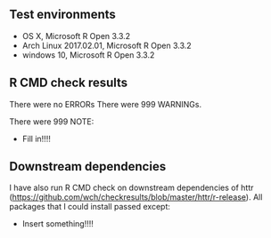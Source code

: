 ## Test environments
* OS X, Microsoft R Open 3.3.2
* Arch Linux 2017.02.01, Microsoft R Open 3.3.2
* windows 10, Microsoft R Open 3.3.2

## R CMD check results
There were no ERRORs
There were 999 WARNINGs. 

There were 999 NOTE:

* Fill in!!!!

## Downstream dependencies
I have also run R CMD check on downstream dependencies of httr 
(https://github.com/wch/checkresults/blob/master/httr/r-release). 
All packages that I could install passed except:

* Insert something!!!!
